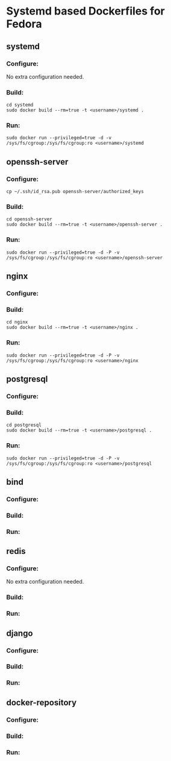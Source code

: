 Systemd based Dockerfiles for Fedora
====================================

## systemd

### Configure:

No extra configuration needed.

### Build:

```
cd systemd
sudo docker build --rm=true -t <username>/systemd .
```

### Run:

```
sudo docker run --privileged=true -d -v /sys/fs/cgroup:/sys/fs/cgroup:ro <username>/systemd
```

## openssh-server

### Configure:

```
cp ~/.ssh/id_rsa.pub openssh-server/authorized_keys
```

### Build:

```
cd openssh-server
sudo docker build --rm=true -t <username>/openssh-server .
```

### Run:

```
sudo docker run --privileged=true -d -P -v /sys/fs/cgroup:/sys/fs/cgroup:ro <username>/openssh-server
```

## nginx

### Configure:

### Build:

```
cd nginx
sudo docker build --rm=true -t <username>/nginx .
```

### Run:

```
sudo docker run --privileged=true -d -P -v /sys/fs/cgroup:/sys/fs/cgroup:ro <username>/nginx
```

## postgresql

### Configure:

### Build:

```
cd postgresql
sudo docker build --rm=true -t <username>/postgresql .
```

### Run:

```
sudo docker run --privileged=true -d -P -v /sys/fs/cgroup:/sys/fs/cgroup:ro <username>/postgresql
```

## bind

### Configure:

### Build:

### Run:

## redis

### Configure:

No extra configuration needed.

### Build:

### Run:

## django

### Configure:

### Build:

### Run:

## docker-repository

### Configure:

### Build:

### Run:

